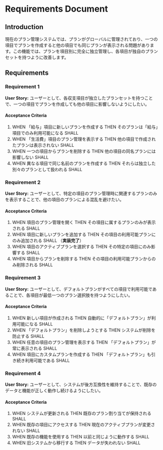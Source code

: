 # Requirements Document

## Introduction

現在のプラン管理システムでは、プランがグローバルに管理されており、一つの項目でプランを作成すると他の項目でも同じプランが表示される問題があります。この機能では、プランを項目別に完全に独立管理し、各項目が独自のプランセットを持つように改善します。

## Requirements

### Requirement 1

**User Story:** ユーザーとして、各収支項目が独立したプランセットを持つことで、一つの項目でプランを作成しても他の項目に影響しないようにしたい。

#### Acceptance Criteria

1. WHEN 「給与」項目に新しいプランを作成する THEN そのプランは「給与」項目でのみ利用可能になる SHALL
2. WHEN 「生活費」項目のプラン管理を表示する THEN 他の項目で作成されたプランは表示されない SHALL
3. WHEN 一つの項目からプランを削除する THEN 他の項目の同名プランには影響しない SHALL
4. WHEN 異なる項目で同じ名前のプランを作成する THEN それらは独立した別々のプランとして扱われる SHALL

### Requirement 2

**User Story:** ユーザーとして、特定の項目のプラン管理時に関連するプランのみを表示することで、他の項目のプランによる混乱を避けたい。

#### Acceptance Criteria

1. WHEN 項目のプラン管理を開く THEN その項目に属するプランのみが表示される SHALL
2. WHEN 項目に新しいプランを追加する THEN その項目の利用可能プランにのみ追加される SHALL （**実装完了**）
3. WHEN 項目のアクティブプランを選択する THEN その特定の項目にのみ影響する SHALL
4. WHEN 項目からプランを削除する THEN その項目の利用可能プランからのみ削除される SHALL

### Requirement 3

**User Story:** ユーザーとして、デフォルトプランがすべての項目で利用可能であることで、各項目が最低一つのプラン選択肢を持つようにしたい。

#### Acceptance Criteria

1. WHEN 新しい項目が作成される THEN 自動的に「デフォルトプラン」が利用可能になる SHALL
2. WHEN 「デフォルトプラン」を削除しようとする THEN システムが削除を防止する SHALL
3. WHEN 任意の項目のプラン管理を表示する THEN 「デフォルトプラン」が常に表示される SHALL
4. WHEN 項目にカスタムプランを作成する THEN 「デフォルトプラン」も引き続き利用可能である SHALL

### Requirement 4

**User Story:** ユーザーとして、システムが後方互換性を維持することで、既存のデータと機能が正しく動作し続けるようにしたい。

#### Acceptance Criteria

1. WHEN システムが更新される THEN 既存のプラン割り当てが保持される SHALL
2. WHEN 既存の項目にアクセスする THEN 現在のアクティブプランが変更されない SHALL
3. WHEN 既存の機能を使用する THEN 以前と同じように動作する SHALL
4. WHEN 旧システムから移行する THEN データが失われない SHALL
